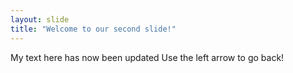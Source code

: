 ```yaml
---
layout: slide
title: "Welcome to our second slide!"
---
```

My text here has now been updated
Use the left arrow to go back!
